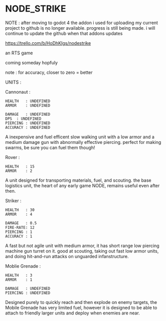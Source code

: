 # NODE_STRIKE

NOTE : after moving to godot 4 the addon i used for uploading my current project to github is no longer available. progress is still being made. i will continue to update the github when that addons updates

https://trello.com/b/HoDhKIgs/nodestrike

an RTS game

coming someday hopfuly

note : for accuracy, closer to zero = better

UNITS :

Cannonaut :

	HEALTH   : UNDEFINED
	ARMOR    : UNDEFINED

	DAMAGE   : UNDEFINED
	DPS	 : UNDEFINED
	PIERCING : UNDEFINED
	ACCURACY : UNDEFINED

A inexpensive and fuel efficent slow walking unit with a low armor and a medium damage gun with abnormally effective piercing. perfect for making swarms, be sure you can fuel them though!



Rover : 

	HEALTH   : 15
	ARMOR    : 2

A unit designed for transporting materials, fuel, and scouting. the base logistics unit, the heart of any early game NODE, remains useful even after then.



Striker :

	HEALTH   : 30
	ARMOR    : 4

	DAMAGE   : 0.5
	FIRE-RATE: 12
	PIERCING : 1
	ACCURACY : 1

A fast but not agile unit with medium armor, it has short range low piercing machine gun turret on it. good at scouting, taking out fast low armor units, and doing hit-and-run attacks on unguarded infanstructure.



Moblie Grenade :

	HEALTH   : 3
	ARMOR    : 1

	DAMAGE   : UNDEFINED
	PIERCING : UNDEFINED

Designed purely to quickly reach and then explode on enemy targets, the Mobile Grenade has very limited fuel, however it is designed to be able to attach to friendly larger units and deploy when enemies are near.
